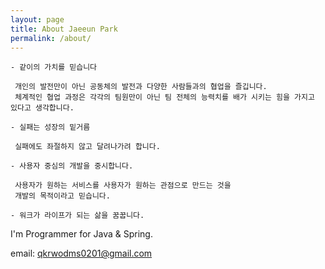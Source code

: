 ```yaml
---
layout: page
title: About Jaeeun Park
permalink: /about/
---
```


```
- 같이의 가치를 믿습니다

 개인의 발전만이 아닌 공동체의 발전과 다양한 사람들과의 협업을 즐깁니다.
 체계적인 협업 과정은 각각의 팀원만이 아닌 팀 전체의 능력치를 배가 시키는 힘을 가지고 있다고 생각합니다.

- 실패는 성장의 밑거름

 실패에도 좌절하지 않고 달려나가려 합니다.

- 사용자 중심의 개발을 중시합니다.

 사용자가 원하는 서비스를 사용자가 원하는 관점으로 만드는 것을
 개발의 목적이라고 믿습니다.

- 워크가 라이프가 되는 삶을 꿈꿉니다.
```

I'm Programmer for Java & Spring.

email: qkrwodms0201@gmail.com
